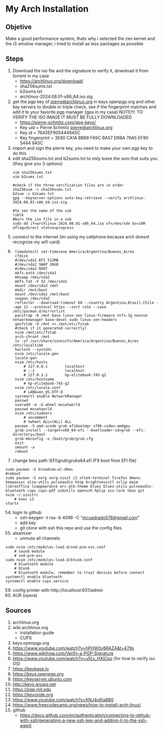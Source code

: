# My Arch Installation
## Objetive
Make a good performance system, thats why i selected the zen kernel and the i3 window manager, i tried to install as less packages as possible
## Steps
1. Download the iso file and the signature to verify it, download it from torrent in my case
    + https://archlinux.org/download/
    + sha256sums.txt
    + b2sums.txt
    + archlinux-2024.08.01-x86_64.iso.sig
2. get the pgp key of pierre@archlinux.org in keys.openpgp.org and other key servers to double or triple check, see if the fingerprint matches and add it to your favorite pgp manager (gpa in my case)
NOTE!!!: TO VERIFY THE ISO IMAGE IT MUST BE FULLY DOWNLOADED
    + https://pierre-schmitz.com/gpg-keys/
    + Key uid         = Pierre Schmitz <pierre@archlinux.org>
    + Key id          = 76A5EF9054449A5C
    + Key fingerprint = 3E80 CA1A 8B89 F69C BA57  D98A 76A5 EF90 5444 9A5C
3. import and sign the pierre key, you need to make your own pgp key to do this
4. edit sha256sums.txt and b2sums.txt to only leave the sum that suits you (they give you 3 options)
    ```
    vim sha256sums.txt
    vim b2sums.txt
    
    #check if the three verification files are in order
    sha256sum -c sha256sums.txt
    b2sum -c b2sums.txt
    gpg --keyserver-options auto-key-retrieve --verify archlinux-2024.08.01-x86_64.iso.sig
    
    #to see the name of the usb
    lsblk
    #burn the iso file in a usb
    sudo dd if=archlinux-2024.08.01-x86_64.iso of=/dev/sde bs=16M oflag=direct status=progress
    ```
7. connect to the internet (im using my cellphone because arch doesnt recognize my wifi card)
8. ```
    timedatectl set-timezone America/Argentina/Buenos_Aires
    cfdisk
    #/dev/sda1 EFI 512MB
    #/dev/sda2 SWAP 16GB
    #/dev/sda3 ROOT
    mkfs.ext4 /dev/sda3 
    mkswap /dev/sda2
    mkfs.fat -F 32 /dev/sda1
    mount /dev/sda3 /mnt 
    mkdir /mnt/boot
    mount /dev/sda1 /mnt/boot 
    swapon /dev/sda2
    reflector --download-timeout 60 --country Argentina,Brazil,Chile --age 12 --protocol https --sort rate --save /etc/pacman.d/mirrorlist
    pacstrap -K /mnt base linux-zen linux-firmware ntfs-3g neovim networkmanager base-devel sudo linux-zen-headers
    genfstab -U /mnt >> /mnt/etc/fstab 
    #check if it generated correctly)
    nvim /mnt/etc/fstab 
    arch-chroot /mnt
    ln -sf /usr/share/zoneinfo/America/Argentina/Buenos_Aires /etc/localtime
    hwclock --systohc
    nvim /etc/locale.gen
    locale-gen 
    nvim /etc/hosts
        # 127.0.0.1        localhost
        # ::1              localhost
        # 127.0.1.1        hp-elitebook-745-g2
    nvim /etc/hostname 
        # hp-elitebook-745-g2
    nvim /etc/locale.conf  
        # LANG=en_US.UTF-8
    systemctl enable NetworkManager
    passwd
    useradd -m -G wheel mxsatworld
    passwd mxsatworld
    nvim /etc/sudoers 
        # uncomment
        # %wheel ALL=(ALL) ALL
    pacman -S amd-ucode grub efibootmgr xf86-video-amdgpu
    grub-install --target=x86_64-efi --bootloader-id=grub --efi-directory=/boot
    grub-mkconfig -o /boot/grub/grub.cfg 
    exit
    umount -a
    reboot
    ```
50. change bios path \EFI\grub\grubx64.efi (F9 boot from EFI file)
```
sudo pacman -S broadcom-wl-dkms
#reboot
sudo pacman -S xorg xorg-xinit i3 xfce4-terminal firefox dmenu keepassxc alsa-utils pulseaudio htop brightnessctl xclip maim libreoffice lxappearance arc-gtk-theme bluez bluez-utils pulseaudio-bluetooth cups cups-pdf usbutils openssh hplip xss-lock tmux git
nvim ~/.xinitrc
    # exec i3
startx
```
54. login to github
    + ssh-keygen -t rsa -b 4096 -C "mcuadrado578@gmail.com"
    + add key
    + git clone with ssh this repo and use the config files
53. alsamixer
    + unmute all channels    
```
sudo nvim /etc/modules-load.d/snd-pcm-oss.conf
    # sound module
    # snd-pcm-oss
sudo nvim /etc/modules-load.d/btusb.conf
    # bluetooth module
    # btusb
    # bluetooth module, remember to trust devices before connect 
systemctl enable bluetooth
systemctl enable cups.service
```
59. config printer with http://localhost:631/admin 
61. AUR (opera)
## Sources
1. archlinux.org
2. wiki.archlinux.org
    + installation guide
    + CUPS
3. keys.openpgp.org
4. https://www.youtube.com/watch?v=hPHW0y6RAZA&t=479s
5. https://www.wikihow.com/Verify-a-PGP-Signature
6. https://www.youtube.com/watch?v=u5Lv_HXICpo (for how to verify iso OS)
7. https://keybase.io
8. https://keys.openpgp.org
9. https://keyserver.ubuntu.com
10. http://keys.gnupg.net
11. https://pgp.mit.edu
12. https://keyoxide.org
13. https://www.youtube.com/watch?v=XNJ4oKla8B0 
14. https://www.freecodecamp.org/news/how-to-install-arch-linux/
15. github
    + https://docs.github.com/en/authentication/connecting-to-github-with-ssh/generating-a-new-ssh-key-and-adding-it-to-the-ssh-agent
